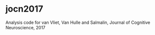 # jocn2017
Analysis code for van Vliet, Van Hulle and Salmalin, Journal of Cognitive Neuroscience, 2017
